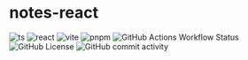 # notes-react

![ts](https://img.shields.io/badge/TypeScript-grey?style=for-the-badge&logo=typescript) ![react](https://img.shields.io/badge/React-blue?style=for-the-badge&logo=react) ![vite](https://img.shields.io/badge/vite-yellow?style=for-the-badge&logo=vite) ![pnpm](https://img.shields.io/badge/PNPM-white?style=for-the-badge&logo=pnpm) ![GitHub Actions Workflow Status](https://img.shields.io/github/actions/workflow/status/krislorem/maxpure/maxpure) ![GitHub License](https://img.shields.io/github/license/krislorem/notes-react) ![GitHub commit activity](https://img.shields.io/github/commit-activity/y/krislorem/notes-react)
